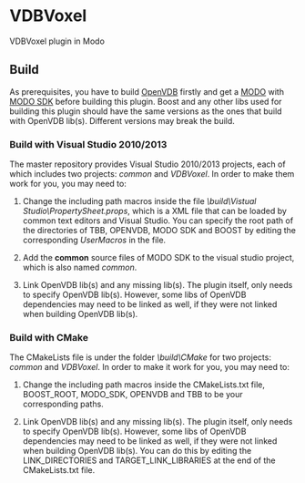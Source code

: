 # VDBVoxel
VDBVoxel plugin in Modo

## Build

As prerequisites, you have to build [OpenVDB](http://www.openvdb.org/) firstly and get a [MODO](https://www.thefoundry.co.uk/products/modo/) with [MODO SDK](http://modo.sdk.thefoundry.co.uk/wiki/Main_Page) before building this plugin. Boost and any other libs used for building this plugin should have the same versions as the ones that build with OpenVDB lib(s). Different versions may break the build.

### Build with Visual Studio 2010/2013

The master repository provides Visual Studio 2010/2013 projects, each of which includes two projects: *common* and *VDBVoxel*. In order to make them work for you, you may need to:

1. Change the including path macros inside the file *\build\Vistual Studio\PropertySheet.props*, which is a XML file that can be loaded by common text editors and Visual Studio. You can specify the root path of the directories of TBB, OPENVDB, MODO SDK and BOOST by editing the corresponding *UserMacros* in the file.

2. Add the **common** source files of MODO SDK to the visual studio project, which is also named *common*.

3. Link OpenVDB lib(s) and any missing lib(s). The plugin itself, only needs to specify OpenVDB lib(s). However, some libs of OpenVDB dependencies may need to be linked as well, if they were not linked when building OpenVDB lib(s).


### Build with CMake

The CMakeLists file is under the folder *\build\CMake* for two projects: *common* and *VDBVoxel*. In order to make it work for you, you may need to:

1. Change the including path macros inside the CMakeLists.txt file, BOOST_ROOT, MODO_SDK, OPENVDB and TBB to be your corresponding paths.

2. Link OpenVDB lib(s) and any missing lib(s). The plugin itself, only needs to specify OpenVDB lib(s). However, some libs of OpenVDB dependencies may need to be linked as well, if they were not linked when building OpenVDB lib(s). You can do this by editing the LINK_DIRECTORIES and TARGET_LINK_LIBRARIES at the end of the CMakeLists.txt file.
